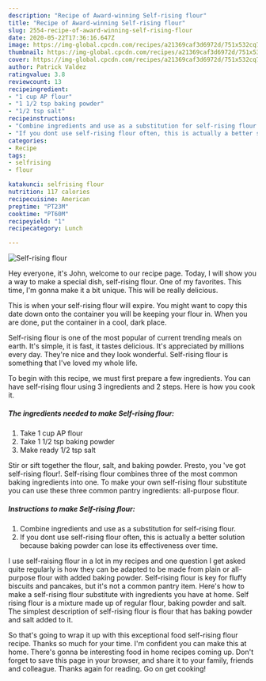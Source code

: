 ```yaml
---
description: "Recipe of Award-winning Self-rising flour"
title: "Recipe of Award-winning Self-rising flour"
slug: 2554-recipe-of-award-winning-self-rising-flour
date: 2020-05-22T17:36:16.647Z
image: https://img-global.cpcdn.com/recipes/a21369caf3d6972d/751x532cq70/self-rising-flour-recipe-main-photo.jpg
thumbnail: https://img-global.cpcdn.com/recipes/a21369caf3d6972d/751x532cq70/self-rising-flour-recipe-main-photo.jpg
cover: https://img-global.cpcdn.com/recipes/a21369caf3d6972d/751x532cq70/self-rising-flour-recipe-main-photo.jpg
author: Patrick Valdez
ratingvalue: 3.8
reviewcount: 13
recipeingredient:
- "1 cup AP flour"
- "1 1/2 tsp baking powder"
- "1/2 tsp salt"
recipeinstructions:
- "Combine ingredients and use as a substitution for self-rising flour."
- "If you dont use self-rising flour often, this is actually a better solution because baking powder can lose its effectiveness over time."
categories:
- Recipe
tags:
- selfrising
- flour

katakunci: selfrising flour 
nutrition: 117 calories
recipecuisine: American
preptime: "PT23M"
cooktime: "PT60M"
recipeyield: "1"
recipecategory: Lunch

---
```



![Self-rising flour](https://img-global.cpcdn.com/recipes/a21369caf3d6972d/751x532cq70/self-rising-flour-recipe-main-photo.jpg)

Hey everyone, it's John, welcome to our recipe page. Today, I will show you a way to make a special dish, self-rising flour. One of my favorites. This time, I'm gonna make it a bit unique. This will be really delicious.

This is when your self-rising flour will expire. You might want to copy this date down onto the container you will be keeping your flour in. When you are done, put the container in a cool, dark place.

Self-rising flour is one of the most popular of current trending meals on earth. It's simple, it is fast, it tastes delicious. It's appreciated by millions every day. They're nice and they look wonderful. Self-rising flour is something that I've loved my whole life.


To begin with this recipe, we must first prepare a few ingredients. You can have self-rising flour using 3 ingredients and 2 steps. Here is how you cook it.

<!--inarticleads1-->

##### The ingredients needed to make Self-rising flour:

1. Take 1 cup AP flour
1. Take 1 1/2 tsp baking powder
1. Make ready 1/2 tsp salt


Stir or sift together the flour, salt, and baking powder. Presto, you &#39;ve got self-rising flour!. Self-rising flour combines three of the most common baking ingredients into one. To make your own self-rising flour substitute you can use these three common pantry ingredients: all-purpose flour. 

<!--inarticleads2-->

##### Instructions to make Self-rising flour:

1. Combine ingredients and use as a substitution for self-rising flour.
1. If you dont use self-rising flour often, this is actually a better solution because baking powder can lose its effectiveness over time.


I use self-raising flour in a lot in my recipes and one question I get asked quite regularly is how they can be adapted to be made from plain or all-purpose flour with added baking powder. Self-rising flour is key for fluffy biscuits and pancakes, but it&#39;s not a common pantry item. Here&#39;s how to make a self-rising flour substitute with ingredients you have at home. Self rising flour is a mixture made up of regular flour, baking powder and salt. The simplest description of self-rising flour is flour that has baking powder and salt added to it. 

So that's going to wrap it up with this exceptional food self-rising flour recipe. Thanks so much for your time. I'm confident you can make this at home. There's gonna be interesting food in home recipes coming up. Don't forget to save this page in your browser, and share it to your family, friends and colleague. Thanks again for reading. Go on get cooking!
